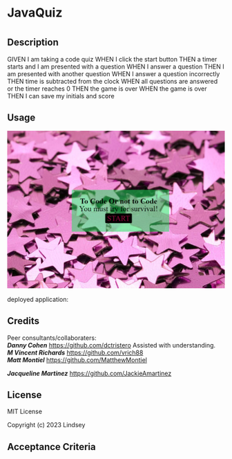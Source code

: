 # JavaQuiz
# <Java Script Quiz>

## Description
GIVEN I am taking a code quiz
WHEN I click the start button
THEN a timer starts and I am presented with a question
WHEN I answer a question
THEN I am presented with another question
WHEN I answer a question incorrectly
THEN time is subtracted from the clock
WHEN all questions are answered or the timer reaches 0
THEN the game is over
WHEN the game is over
THEN I can save my initials and score

## Usage

![screenshot](./assets/image/javashot.PNG)

deployed application: 

## Credits

Peer consultants/collaboraters:<br>
***Danny Cohen*** https://github.com/dctristero Assisted with understanding.<br>
***M Vincent Richards*** https://github.com/vrich88<br>
***Matt Montiel*** https://github.com/MatthewMontiel<br>

***Jacqueline Martinez*** https://github.com/JackieAmartinez<br>


## License
MIT License

Copyright (c) 2023 Lindsey
## Acceptance Criteria

